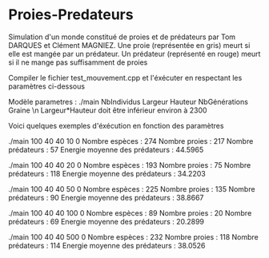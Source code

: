 # Proies-Predateurs
Simulation d'un monde constitué de proies et de prédateurs par Tom DARQUES et Clément MAGNIEZ.
Une proie (représentée en gris) meurt si elle est mangée par un prédateur. Un prédateur (représenté en rouge) meurt si il ne mange pas suffisamment de proies

Compiler le fichier test_mouvement.cpp et l'éxécuter en respectant les paramètres ci-dessous

Modèle parametres : ./main NbIndividus Largeur Hauteur NbGénérations Graine
\n Largeur*Hauteur doit être inférieur environ à 2300


Voici quelques exemples d'éxécution en fonction des paramètres

./main 100 40 40 10 0
Nombre espèces : 274
Nombre proies : 217
Nombre prédateurs : 57
Energie moyenne des prédateurs : 44.5965

./main 100 40 40 20 0
Nombre espèces : 193
Nombre proies : 75
Nombre prédateurs : 118
Energie moyenne des prédateurs : 34.2203

./main 100 40 40 50 0
Nombre espèces : 225
Nombre proies : 135
Nombre prédateurs : 90
Energie moyenne des prédateurs : 38.8667

./main 100 40 40 100 0
Nombre espèces : 89
Nombre proies : 20
Nombre prédateurs : 69
Energie moyenne des prédateurs : 20.2899

./main 100 40 40 500 0
Nombre espèces : 232
Nombre proies : 118
Nombre prédateurs : 114
Energie moyenne des prédateurs : 38.0526
